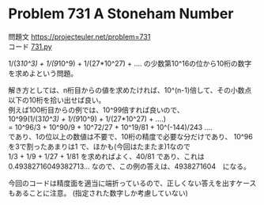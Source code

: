# Problem 731 A Stoneham Number

問題文 https://projecteuler.net/problem=731  
コード [731.py](731.py)

1/(3*10^3) + 1/(9*10^9) + 1/(27*10^27) + .... の少数第10^16の位から10桁の数字を求めよという問題。  

解き方としては、n桁目からの値を求めたければ、10^(n-1)倍して、その小数点以下の10桁を拾い出せば良い。  
例えば100桁目からの例では、10^99倍すれば良いので、  
10^99(1/(3*10^3) + 1/(9*10^9) + 1/(27*10^27) + ....)  
= 10^96/3 + 10^90/9 + 10^72/27 + 10^19/81 + 10^(-144)/243 ....  
であり、1の位以上の数値は不要で、10桁の精度で必要な分だけであり、
10^96 を3で割ったあまりは1 で、ほかも(今回はたまたま)1なので  
1/3 + 1/9 + 1/27 + 1/81 を求めればよく、40/81 であり、これは 0.49382716049382713... なので、この例の答えは、4938271604　になる。  

今回のコードは精度面を適当に端折っているので、正しくない答えを出すケースもあることに注意。
(指定された数字しか考慮していない)

